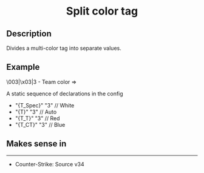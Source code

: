 <h1 align="center">Split color tag</h1>

## Description
Divides a multi-color tag into separate values.

## Example 
\003|\x03|3 - Team color =>

A static sequence of declarations in the config
- "{T_Spec}"      "3"     // White
- "{T}"           "3"     // Auto
- "{T_T}"         "3"     // Red
- "{T_CT}"        "3"     // Blue

## Makes sense in
--------
- Counter-Strike: Source v34
